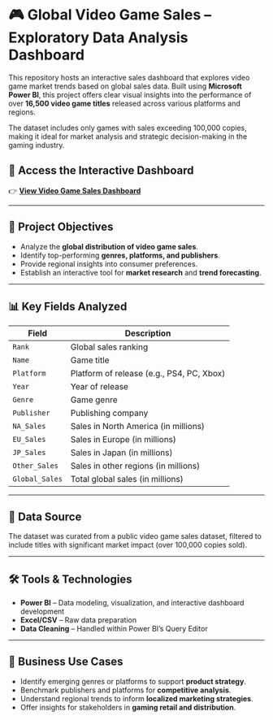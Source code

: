 # 🎮 Global Video Game Sales – Exploratory Data Analysis Dashboard

This repository hosts an interactive sales dashboard that explores video game market trends based on global sales data. Built using **Microsoft Power BI**, this project offers clear visual insights into the performance of over **16,500 video game titles** released across various platforms and regions.

The dataset includes only games with sales exceeding 100,000 copies, making it ideal for market analysis and strategic decision-making in the gaming industry.

## 🔗 Access the Interactive Dashboard

👉 [**View Video Game Sales Dashboard**](https://app.powerbi.com/view?r=eyJrIjoiNTgyOWU3YmQtZGI5ZS00YjY2LWFjNjItYWZjNzFmOGNjYmFlIiwidCI6IjIzMDc4NDU4LTQxYzgtNGFkMy05YjU0LWEwMGUzODVjYjRkNSJ9&pageName=a6ff423bba58d274b9ff)

---

## 🧠 Project Objectives

- Analyze the **global distribution of video game sales**.
- Identify top-performing **genres, platforms, and publishers**.
- Provide regional insights into consumer preferences.
- Establish an interactive tool for **market research** and **trend forecasting**.

---

## 📊 Key Fields Analyzed

| Field | Description |
|-------|-------------|
| `Rank` | Global sales ranking |
| `Name` | Game title |
| `Platform` | Platform of release (e.g., PS4, PC, Xbox) |
| `Year` | Year of release |
| `Genre` | Game genre |
| `Publisher` | Publishing company |
| `NA_Sales` | Sales in North America (in millions) |
| `EU_Sales` | Sales in Europe (in millions) |
| `JP_Sales` | Sales in Japan (in millions) |
| `Other_Sales` | Sales in other regions (in millions) |
| `Global_Sales` | Total global sales (in millions) |

---

## 📁 Data Source

The dataset was curated from a public video game sales dataset, filtered to include titles with significant market impact (over 100,000 copies sold).

---

## 🛠️ Tools & Technologies

- **Power BI** – Data modeling, visualization, and interactive dashboard development
- **Excel/CSV** – Raw data preparation
- **Data Cleaning** – Handled within Power BI’s Query Editor

---

## 🚀 Business Use Cases

- Identify emerging genres or platforms to support **product strategy**.
- Benchmark publishers and platforms for **competitive analysis**.
- Understand regional trends to inform **localized marketing strategies**.
- Offer insights for stakeholders in **gaming retail and distribution**.




